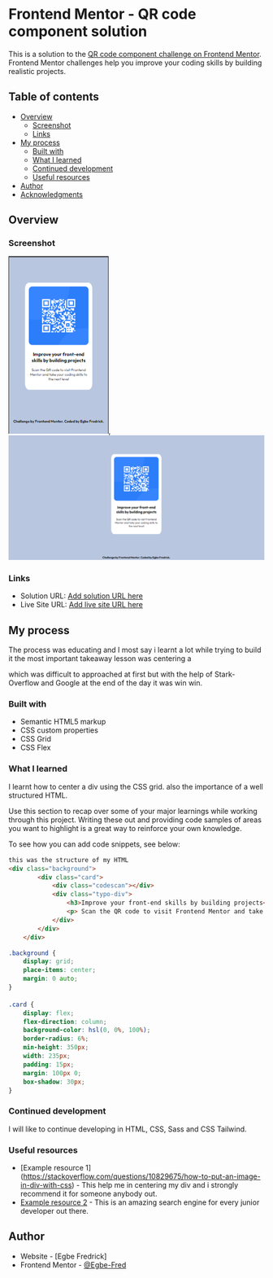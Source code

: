 # Frontend Mentor - QR code component solution

This is a solution to the [QR code component challenge on Frontend Mentor](https://www.frontendmentor.io/challenges/qr-code-component-iux_sIO_H). Frontend Mentor challenges help you improve your coding skills by building realistic projects. 

## Table of contents

- [Overview](#overview)
  - [Screenshot](#screenshot)
  - [Links](#links)
- [My process](#my-process)
  - [Built with](#built-with)
  - [What I learned](#what-i-learned)
  - [Continued development](#continued-development)
  - [Useful resources](#useful-resources)
- [Author](#author)
- [Acknowledgments](#acknowledgments)


## Overview

### Screenshot

![](image.png), ![](image-1.png)


### Links

- Solution URL: [Add solution URL here](https://your-solution-url.com)
- Live Site URL: [Add live site URL here](https://your-live-site-url.com)

## My process
  The process was educating and I most say i learnt a lot while trying to build it the most important takeaway lesson was centering a <div> which was difficult to approached at first but with the help of Stark-Overflow and Google at the end of the day it was win win. 
### Built with

- Semantic HTML5 markup
- CSS custom properties
- CSS Grid
- CSS Flex

### What I learned
I learnt how to center a div using the CSS grid. also the importance of a well structured HTML.

Use this section to recap over some of your major learnings while working through this project. Writing these out and providing code samples of areas you want to highlight is a great way to reinforce your own knowledge.

To see how you can add code snippets, see below:

```html 
this was the structure of my HTML
<div class="background">
        <div class="card">
            <div class="codescan"></div>
            <div class="typo-div">
                <h3>Improve your front-end skills by building projects</h3>
                <p> Scan the QR code to visit Frontend Mentor and take your coding skills to the next level</p>
            </div>
        </div>
    </div>
````



```css
.background {
    display: grid;
    place-items: center;
    margin: 0 auto;
}

.card {
    display: flex;
    flex-direction: column;
    background-color: hsl(0, 0%, 100%);
    border-radius: 6%;
    min-height: 350px;
    width: 235px;
    padding: 15px;
    margin: 100px 0; 
    box-shadow: 30px;
}
```

### Continued development
I will like to continue developing in HTML, CSS, Sass and CSS Tailwind.

### Useful resources

- [Example resource 1] (https://stackoverflow.com/questions/10829675/how-to-put-an-image-in-div-with-css) - This help me in centering my div and i strongly recommend it for someone anybody out. 
- [Example resource 2](https://www.google.com) - This is an amazing search engine for every junior developer out there. 

## Author

- Website - [Egbe Fredrick]
- Frontend Mentor - [@Egbe-Fred](https://www.frontendmentor.io/profile/Egbe-Fred)
